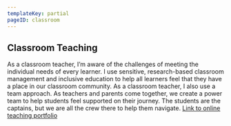 ```yaml
---
templateKey: partial
pageID: classroom
---
```


## Classroom Teaching
As a classroom teacher, I’m aware of the challenges of meeting the individual needs of every learner. I use sensitive, research-based classroom management and inclusive education to help all learners feel that they have a place in our classroom community. As a classroom teacher, I also use a team approach. As teachers and parents come together, we create a power team to help students feel supported on their journey. The students are the captains, but we are all the crew there to help them navigate. [Link to online teaching portfolio](/about/portfolio/)


